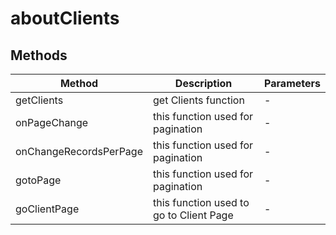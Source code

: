 # aboutClients

## Methods

<!-- @vuese:aboutClients:methods:start -->
|Method|Description|Parameters|
|---|---|---|
|getClients|get Clients function|-|
|onPageChange|this function used for pagination|-|
|onChangeRecordsPerPage|this function used for pagination|-|
|gotoPage|this function used for pagination|-|
|goClientPage|this function used to go to Client Page|-|

<!-- @vuese:aboutClients:methods:end -->


